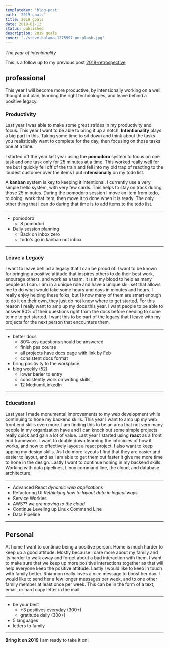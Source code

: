 ```yaml
---
templateKey: 'blog-post'
path: '2019-goals'
title: 2019 goals
date: 2019-01-12
status: published
description: 2019 goals
cover: "./steve-halama-1275997-unsplash.jpg"
---
```


<!-- cover: "./namroud-gorguis-253765-unsplash.jpg" -->

<style>
strong {
    /* color: goldenrod; */
    /* text-shadow: 0rem 1px 1px goldenrod; */
}
</style>

_The year of intenionality_

This is a follow up to my previous post [2018-retrospective](/blog/2018-retrospective/)

## professional

This year I will become more productive, by intensionally working on a well thought out plan, learning the right technologies, and leave behind a positive legacy.

### Productivity

Last year I was able to make some great strides in my productivity and focus.  This year I want to be able to bring it up a notch.  **Intentionality** plays a big part in this.  Taking some time to sit down and think about the tasks you realistically want to complete for the day, then focusing on those tasks one at a time.

I started off the year last year using the **pomodoro** system to focus on one task and one task only for 25 minutes at a time.  This worked really well for me but I quickly fell off of the train and fell into my old trap of reacting to the loudest customer over the items I put **intensionally** on my todo list.

A **kanban** system is key to keeping it intentional.  I currently use a very simple trello system, with very few cards.  This helps to stay on track during those 25 minutes.  During the pomodoro session I move an item from todo, to doing, work that item, then move it to done when it is ready.  The only other thing that I can do during that time is to add items to the todo list.

---

* pomodoro
    * 8 pomodori
* Daily session planning
    * Back on inbox zero
    * todo's go in kanban not inbox

---

### Leave a Legacy

I want to leave behind a legacy that I can be proud of. I want to be known for bringing a positive attitude that inspires others to do their best work, enourage others, and work as a team.  It is in my blood to help as many people as I can.  I am in a unique role and have a unique skill set that allows me to do what would take some hours and days in minutes and hours.  I really enjoy helping these folks, but I know many of them are smart enough to do it on their own, they just do not know where to get started.  For this reason I really want to amp up my docs this year.  I want people to be able to answer 80% of their questions right from the docs before needing to come to me to get started.  I want this to be part of the legacy that I leave with my projects for the next person that encounters them.

---

* better docs
    * 80% oss questions should be answered
    * finish pea course
    * all projects have docs page with link by Feb
    * consistent docs format
* bring positivity to the workplace
* blog weekly (52)
    * lower barier to entry
    * consistently work on writing skills
    * 12 Medium/LinkedIn

---


### Educational

Last year I made monumental improvements to my web development while continuing to hone my backend skills.  This year I want to amp up my web front end skills even more. I am finding this to be an area that not very many people in my organization have and I can knock out some simple projects really quick and gain a lot of value.  Last year I started using **react** as a front end framework.  I want to double down learning the intricicies of how it works, and how to effectively layout a react project. I also want to keep upping my design skills.  As I do more layouts I find that they are easier and easier to layout, and as I am able to get them out faster it give me more time to hone in the design. Lastly I want to continue honing in my backend skills.  Working with data pipelines, Linux command line, the cloud, and database architecture.


---

* Advanced React _dynamic web applications_
* Refactoring UI _Rethinking how to layout data in logical ways_
* Service Workies
* AWS?? _we are moving to the cloud_
* Continue Leveling up Linux Command Line
* Data Pipeline

---

## Personal

At home I want to continue being a positive person.  Home is much harder to keep up a good attitude.  Mostly because I care more about my family and its harder to walk away and forget about a bad interaction with them.  I want to make sure that we keep up more positive interactions together as that will help everyone keep the positive attitude.  Lastly I would like to keep in touch with family better.  Rhiannon really loves a nice message to boost her day.  I would like to send her a few longer messages per week, and to one other family member at least once per week.  This can be in the form of a text, email, or hard copy letter in the mail.

---

* be your best
   * +3 positives everyday (300+)
   * gratitude daily (300+)
* 5 languages
* letters to family

---


**Bring it on 2019**  I am ready to take it on!
